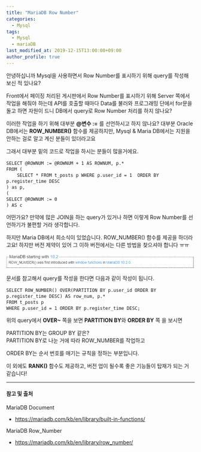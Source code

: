 ```yaml
---
title: "MariaDB Row Number"
categories: 
  - Mysql
tags:
  - Mysql
  - mariaDB
last_modified_at: 2019-12-15T13:00:00+09:00
author_profile: true
---
```


안녕하십니까 Mysql을 사용하면서 Row Number를 표시하기 위해 query를 작성해 보신 적 있나요?

Front에서 페이징 처리된 게시판에서 Row Number를 표시하기 위해 Server 쪽에서 작업을 해줘야 하는데 API를 호출할 때마다 Data를 불러와 프로그래밍 단에서 for문을 돌고 하면 자원이 드니 DB에서 query로 Row Number 처리를 하지 않나요? 

이러한 작업을 하기 위해 대부분 **@변수 :=** 를 선언하시고 하지 않나요? 대부분 Oracle DB에서는 **ROW_NUMBER()** 함수를 제공하지만, Mysql & Maria DB에서는 지원을 안하는 걸로 알고 계신 분들이 있더라고요

그래서 대부분 밑의 코드로 작업을 하시는 분들이 많을거에요.

    SELECT @ROWNUM := @ROWNUM + 1 AS ROWNUM, p.*
    FROM (
        SELECT * FROM t_posts p WHERE p.user_id = 1  ORDER BY p.register_time DESC
    ) as p,
    (
    SELECT @ROWNUM := 0
    ) AS c

어떤가요? 만약에 많은 JOIN을 하는 query가 있거나 하면 이렇게 Row Number를 선언하기가 불편할 거라 생각합니다.

하지만 Maria DB에서 희소식이 있었습니다. ROW_NUMBER() 함수를 제공을 하더라고요! 하지만 버전 제약이 있어 그 이하 버전에서는 다른 방법을 찾으셔야 합니다 ㅠㅠ

![1](/assets/img/posts/mysql/rownum/1.png)

문서를 참고해서 query를 작성을 한다면 다음과 같이 작성이 됩니다.

    SELECT ROW_NUMBER() OVER(PARTITION BY p.user_id ORDER BY p.register_time DESC) AS row_num, p.*
    FROM t_posts p
    WHERE p.user_id = 1 ORDER BY p.register_time DESC;

위의 query에서 **OVER~** 쪽을 보면 **PARTITION BY**와 **ORDER BY** 쪽 을 보시면

PARTITION BY는 GROUP BY 같은?<br />
PARTITION BY로 나눈 거에 따라 ROW_NUMBER를 작업하고

ORDER BY는 순서 번호를 매기는 규칙을 정하는 부분입니다.

이 외에도 **RANK()** 함수도 제공하고, 버전 업이 될수록 좋은 기능들이 탑재가 되는 거 같습니다!

---
#### 참고 및 출처

MariaDB Document
- https://mariadb.com/kb/en/library/built-in-functions/

MariaDB Row_Number
- https://mariadb.com/kb/en/library/row_number/﻿